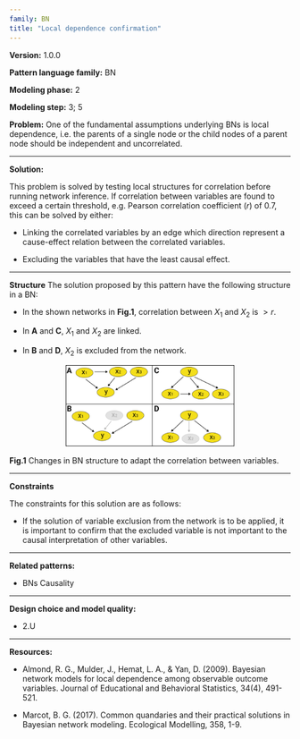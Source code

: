 ```yaml
--- 
family: BN
title: "Local dependence confirmation"
--- 
```

 
**Version:** 1.0.0

**Pattern language family:** BN

**Modeling phase:** 2

**Modeling step:** 3; 5

**Problem:**
One of the fundamental assumptions underlying BNs is local dependence, i.e. the parents of a single node or the child nodes of a parent node should be independent and uncorrelated.

***

**Solution:**

This problem is solved by testing local structures for correlation before running network inference. If correlation between variables are found to exceed a certain threshold, e.g. Pearson correlation coefficient $(r)$ of $0.7$, this can be solved by either:

- Linking the correlated variables by an edge which direction represent a cause-effect relation between the correlated variables.

- Excluding the variables that have the least causal effect.

***

**Structure**
The solution proposed by this pattern have the following structure in a BN:

- In the shown networks in **Fig.1**, correlation between $X_1$ and $X_2$ is $>r$.

- In **A** and **C**, $X_1$ and $X_2$ are linked.

- In **B** and **D**, $X_2$ is excluded from the network.

<p align= "center">
<img src="./images/VarCorr.png" style="width:60%">
</p>
<b>Fig.1</b> Changes in BN structure to adapt the correlation between variables.

***

**Constraints**

The constraints for this solution are as follows:

- If the solution of variable exclusion from the network is to be applied, it is important to confirm that the excluded variable is not important to the causal interpretation of other variables.

***

**Related patterns:**

- BNs Causality

***

**Design choice and model quality:**

- 2.U

***

**Resources:**

- Almond, R. G., Mulder, J., Hemat, L. A., & Yan, D. (2009). Bayesian network models for local dependence among observable outcome variables. Journal of Educational and Behavioral Statistics, 34(4), 491-521.

- Marcot, B. G. (2017). Common quandaries and their practical solutions in Bayesian network modeling. Ecological Modelling, 358, 1-9.
